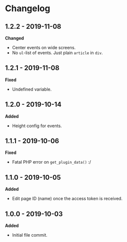 # Changelog

## 1.2.2 - 2019-11-08
**Changed**

* Center events on wide screens.
* No `ul`-list of events. Just plain `article` in `div`.

## 1.2.1 - 2019-11-08
**Fixed**

* Undefined variable.

## 1.2.0 - 2019-10-14
**Added**

* Height config for events.

## 1.1.1 - 2019-10-06
**Fixed**

* Fatal PHP error on `get_plugin_data()` :/

## 1.1.0 - 2019-10-05
**Added**

* Edit page ID (name) once the access token is received.

## 1.0.0 - 2019-10-03
**Added**

* Initial file commit.
